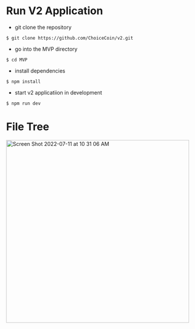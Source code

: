 # Run V2 Application

- git clone the repository

```
$ git clone https://github.com/ChoiceCoin/v2.git
```

- go into the MVP directory

```
$ cd MVP
```
- install dependencies

```
$ npm install 
```

- start v2 applicatiion in development

```
$ npm run dev
```

# File Tree

<img width="495" alt="Screen Shot 2022-07-11 at 10 31 06 AM" src="https://user-images.githubusercontent.com/43055154/178323387-3c685cb5-04e4-4c78-821f-c7d585b7f543.png">






